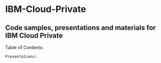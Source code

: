 # IBM-Cloud-Private
## Code samples, presentations and materials for IBM Cloud Private

Table of Contents:

    Presentations:
